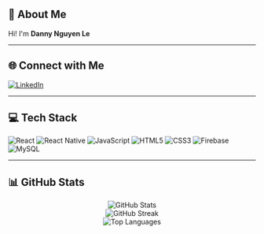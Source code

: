 ## 👋 About Me
Hi! I'm **Danny Nguyen Le**


---

## 🌐 Connect with Me
[![LinkedIn](https://img.shields.io/badge/LinkedIn-%230077B5.svg?logo=linkedin&logoColor=white&style=for-the-badge)](https://linkedin.com/in/danny-nguyen-le-98808221b/)

---

## 💻 Tech Stack
![React](https://img.shields.io/badge/React-20232A?style=for-the-badge&logo=react&logoColor=61DAFB) 
![React Native](https://img.shields.io/badge/React_Native-20232A?style=for-the-badge&logo=react&logoColor=61DAFB) 
![JavaScript](https://img.shields.io/badge/JavaScript-323330?style=for-the-badge&logo=javascript&logoColor=F7DF1E) 
![HTML5](https://img.shields.io/badge/HTML5-E34F26?style=for-the-badge&logo=html5&logoColor=white) 
![CSS3](https://img.shields.io/badge/CSS3-1572B6?style=for-the-badge&logo=css3&logoColor=white) 
![Firebase](https://img.shields.io/badge/Firebase-039BE5?style=for-the-badge&logo=firebase) 
![MySQL](https://img.shields.io/badge/MySQL-4479A1?style=for-the-badge&logo=mysql&logoColor=white)

---

## 📊 GitHub Stats
<div align="center">
  <img src="https://github-readme-stats.vercel.app/api?username=dvnnyle&theme=dark&show_icons=true&count_private=true" alt="GitHub Stats" /> 
<br>
  <img src="https://github-readme-streak-stats.herokuapp.com/?user=dvnnyle&theme=dark&hide_border=false" alt="GitHub Streak" />
<br>
  <img src="https://github-readme-stats.vercel.app/api/top-langs/?username=dvnnyle&theme=dark&hide_border=false&layout=compact" alt="Top Languages" />
</div>
